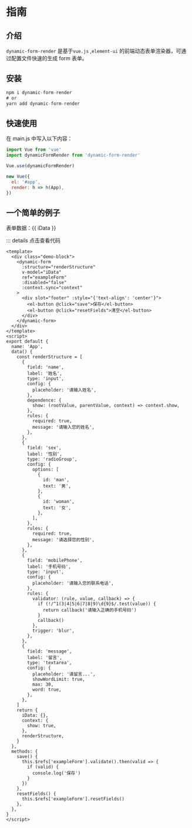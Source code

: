 # 指南

## 介绍

`dynamic-form-render` 是基于`vue.js` ,`element-ui` 的前端动态表单渲染器，可通过配置文件快速的生成 form 表单。

## 安装

```js
npm i dynamic-form-render
# or
yarn add dynamic-form-render
```

## 快速使用

在 main.js 中写入以下内容：

```js
import Vue from 'vue'
import dynamicFormRender from 'dynamic-form-render'

Vue.use(dynamicFormRender)

new Vue({
  el: '#app',
  render: h => h(App),
})
```

## 一个简单的例子

<script>
export default {
  name: 'App',
  data() {
    const renderStructure = [
      {
        field: 'name',
        label: '姓名',
        type: 'input',
        config: {
          placeholder: '请输入姓名',
        },
        dependence: {
          show: (rootValue, parentValue, context) => context.show,
        },
        rules: {
          required: true,
          message: '请输入您的姓名',
        },
      },
      {
        field: 'sex',
        label: '性别',
        type: 'radioGroup',
        config: {
          options: [
            {
              id: 'man',
              text: '男',
            },
            {
              id: 'woman',
              text: '女',
            },
          ],
        },
        rules: {
          required: true,
          message: '请选择您的性别',
        },
      },
      {
        field: 'mobilePhone',
        label: '手机号码',
        type: 'input',
        config: {
          placeholder: '请输入您的联系电话',
        },
        rules: {
          validator: (rule, value, callback) => {
            if (!/^1(3|4|5|6|7|8|9)\d{9}$/.test(value)) {
              return callback('请输入正确的手机号码')
            }
            callback()
          },
          trigger: 'blur'
        },
      },
      {
        field: 'message',
        label: '留言',
        type: 'textarea',
        config: {
          placeholder: '请留言...',
          showWordLimit: true,
          max: 30,
          word: true,
        },
      },
    ]
    return {
      iData: {},
      context: {
        show: true,
      },
      renderStructure,
    }
  },
  methods:{
    save(){
       this.$refs['exampleForm'].validate().then(valid => {
        if(valid){
          console.log('保存')
        }
      })
    },
    resetFields() {
      this.$refs['exampleForm'].resetFields()
    },
  }
}
</script>
<template>
  <div class="demo-block">
   <dynamic-form
      :structure="renderStructure"
      v-model="iData"
      ref="exampleForm"
      :disabled="false"
      :context.sync="context"
    >
		<div slot="footer" :style="{'text-align':'center'}">
        <el-button @click="save">保存</el-button>
        <el-button @click="resetFields">清空</el-button>
    </div>
	</dynamic-form>	 
</div>
</template>
<p>表单数据：{{ iData }}</p>

::: details 点击查看代码

```vue
<template>
  <div class="demo-block">
    <dynamic-form
      :structure="renderStructure"
      v-model="iData"
      ref="exampleForm"
      :disabled="false"
      :context.sync="context"
    >
      <div slot="footer" :style="{'text-align': 'center'}">
        <el-button @click="save">保存</el-button>
        <el-button @click="resetFields">清空</el-button>
      </div>
    </dynamic-form>
  </div>
</template>
<script>
export default {
  name: 'App',
  data() {
    const renderStructure = [
      {
        field: 'name',
        label: '姓名',
        type: 'input',
        config: {
          placeholder: '请输入姓名',
        },
        dependence: {
          show: (rootValue, parentValue, context) => context.show,
        },
        rules: {
          required: true,
          message: '请输入您的姓名',
        },
      },
      {
        field: 'sex',
        label: '性别',
        type: 'radioGroup',
        config: {
          options: [
            {
              id: 'man',
              text: '男',
            },
            {
              id: 'woman',
              text: '女',
            },
          ],
        },
        rules: {
          required: true,
          message: '请选择您的性别',
        },
      },
      {
        field: 'mobilePhone',
        label: '手机号码',
        type: 'input',
        config: {
          placeholder: '请输入您的联系电话',
        },
        rules: {
          validator: (rule, value, callback) => {
            if (!/^1(3|4|5|6|7|8|9)\d{9}$/.test(value)) {
              return callback('请输入正确的手机号码')
            }
            callback()
          },
          trigger: 'blur',
        },
      },
      {
        field: 'message',
        label: '留言',
        type: 'textarea',
        config: {
          placeholder: '请留言...',
          showWordLimit: true,
          max: 30,
          word: true,
        },
      },
    ]
    return {
      iData: {},
      context: {
        show: true,
      },
      renderStructure,
    }
  },
  methods: {
    save() {
      this.$refs['exampleForm'].validate().then(valid => {
        if (valid) {
          console.log('保存')
        }
      })
    },
    resetFields() {
      this.$refs['exampleForm'].resetFields()
    },
  },
}
</script>
```
